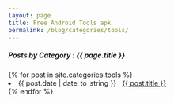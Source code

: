 ```yaml
---
layout: page
title: Free Android Tools apk
permalink: /blog/categories/tools/
---
```


<h5> Posts by Category : {{ page.title }} </h5>

<div class="card">
{% for post in site.categories.tools %}
 <li class="category-posts"><span>{{ post.date | date_to_string }}</span> &nbsp; <a href="{{ post.url }}">{{ post.title }}</a></li>
{% endfor %}
</div>
